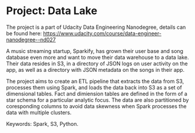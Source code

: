 # Project: Data Lake
The project is a part of Udacity Data Engineering Nanodegree, details can be found here: https://www.udacity.com/course/data-engineer-nanodegree--nd027

A music streaming startup, Sparkify, has grown their user base and song database even more and want to move their data warehouse to a data lake. Their data resides in S3, in a directory of JSON logs on user activity on the app, as well as a directory with JSON metadata on the songs in their app.

The project aims to create an ETL pipeline that extracts the data from S3, processes them using Spark, and loads the data back into S3 as a set of dimensional tables. Fact and dimiension tables are defined in the form of a star schema for a particular analytic focus. The data are also partitioned by coresponding columns to avoid data skewness when Spark processes the data with multiple clusters.

Keywords: Spark, S3, Python.

